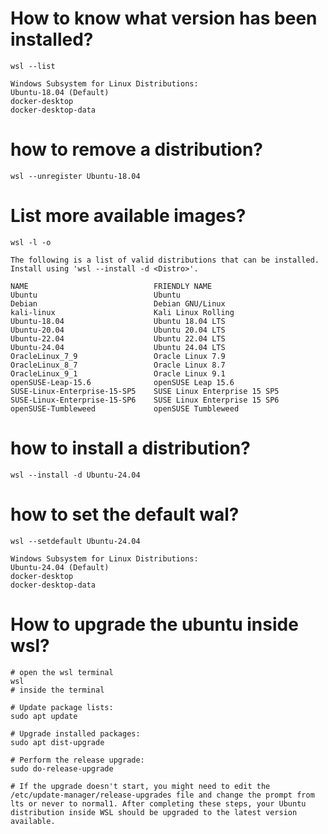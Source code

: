 # How to know what version has been installed?
```shell
wsl --list
```

```shell
Windows Subsystem for Linux Distributions:
Ubuntu-18.04 (Default)
docker-desktop
docker-desktop-data
```

# how to remove a distribution?
```
wsl --unregister Ubuntu-18.04
```

# List more available images?
```shell
wsl -l -o
```

```shell
The following is a list of valid distributions that can be installed.
Install using 'wsl --install -d <Distro>'.

NAME                            FRIENDLY NAME
Ubuntu                          Ubuntu
Debian                          Debian GNU/Linux
kali-linux                      Kali Linux Rolling
Ubuntu-18.04                    Ubuntu 18.04 LTS
Ubuntu-20.04                    Ubuntu 20.04 LTS
Ubuntu-22.04                    Ubuntu 22.04 LTS
Ubuntu-24.04                    Ubuntu 24.04 LTS
OracleLinux_7_9                 Oracle Linux 7.9
OracleLinux_8_7                 Oracle Linux 8.7
OracleLinux_9_1                 Oracle Linux 9.1
openSUSE-Leap-15.6              openSUSE Leap 15.6
SUSE-Linux-Enterprise-15-SP5    SUSE Linux Enterprise 15 SP5
SUSE-Linux-Enterprise-15-SP6    SUSE Linux Enterprise 15 SP6
openSUSE-Tumbleweed             openSUSE Tumbleweed
```

# how to install a distribution?
```shell
wsl --install -d Ubuntu-24.04
```

# how to set the default wal?
```shell
wsl --setdefault Ubuntu-24.04
```

```shell
Windows Subsystem for Linux Distributions:
Ubuntu-24.04 (Default)
docker-desktop
docker-desktop-data
```

# How to upgrade the ubuntu inside wsl?
```shell
# open the wsl terminal
wsl
# inside the terminal

# Update package lists:
sudo apt update

# Upgrade installed packages:
sudo apt dist-upgrade

# Perform the release upgrade:
sudo do-release-upgrade

# If the upgrade doesn't start, you might need to edit the /etc/update-manager/release-upgrades file and change the prompt from lts or never to normal1. After completing these steps, your Ubuntu distribution inside WSL should be upgraded to the latest version available.

```